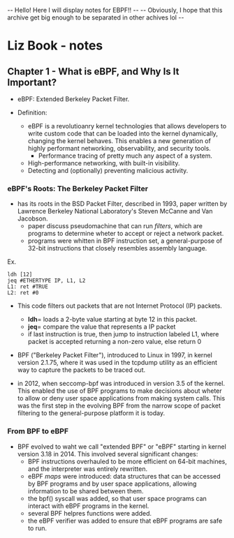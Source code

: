 -- Hello! Here I will display notes for EBPF!! --
-- Obviously, I hope that this archive get big enough to be separated in other achives lol -- 

# Liz Book - notes

## Chapter 1 - What is eBPF, and Why Is It Important?

- eBPF: Extended Berkeley Packet Filter.

- Definition:
    - eBPF is a revolutioanry kernel technologies that allows developers to write custom code that can be loaded into the kernel dynamically, changing the kernel behaves. This enables a new generation of highly performant networking, observability, and security tools. 
        - Performance tracing of pretty much any aspect of a system.
	- High-performance networking, with built-in visibility.
	- Detecting and (optionally) preventing malicious activity.

### eBPF's Roots: The Berkeley Packet Filter

- has its roots in the BSD Packet Filter, described in 1993, paper written by Lawrence Berkeley National Laboratory's Steven McCanne and Van Jacobson.
    - paper discuss pseudomachine that can run *filters*, which are programs to determine wheter to accept or reject a network packet.
    - programs were whitten in BPF instruction set, a general-purpose of 32-bit instructions that closely resembles assembly language.

Ex.

```assembly
ldh	[12]
jeq	#ETHERTYPE IP, L1, L2
L1:	ret	#TRUE
L2:	ret	#0
```

- This code filters out packets that are not Internet Protocol (IP) packets.
    - **ldh**= loads a 2-byte value starting at byte 12 in this packet.
    - **jeq**= compare the value that represents a IP packet
    - if last instruction is true, then jump to instruction labeled L1, where packet is accepted returning a non-zero value, else return 0

- BPF ("Berkeley Packet Filter"), introduced to Linux in 1997, in kernel version 2.1.75, where it was used in the tcpdump utility as an efficient way to capture the packets to be traced out.

- in 2012, when seccomp-bpf was introduced in version 3.5 of the kernel. This enabled the use of BPF programs to make decisions about wheter to allow or deny user space applications from making system calls. This was the first step in the evolving BPF from the narrow scope of packet filtering to the general-purpose platform it is today.

### From BPF to eBPF

- BPF evolved to waht we call "extended BPF" or "eBPF" starting in kernel version 3.18 in 2014. This involved several significant changes:
    - BPF instructions overhauled to be more efficient on 64-bit machines, and the interpreter was entirely rewritten.
    - eBPF *maps* were introduced: data structures that can be accessed by BPF programs and by user space applications, allowing information to be shared between them.
    - the bpf() syscall was added, so that user space programs can interact with eBPF programs in the kernel.
    - several BPF helpres functions were added.
    - the eBPF verifier was added to ensure that eBPF programs are safe to run.

 
